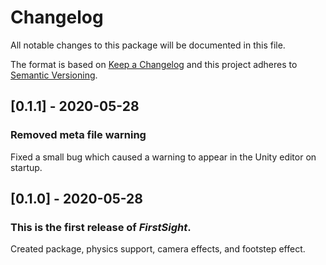 # Changelog

All notable changes to this package will be documented in this file.

The format is based on [Keep a Changelog](http://keepachangelog.com/en/1.0.0/)
and this project adheres to [Semantic Versioning](http://semver.org/spec/v2.0.0.html).

## [0.1.1] - 2020-05-28

### Removed meta file warning

Fixed a small bug which caused a warning to appear in the Unity editor on startup.

## [0.1.0] - 2020-05-28

### This is the first release of _FirstSight_.

Created package, physics support, camera effects, and footstep effect.

